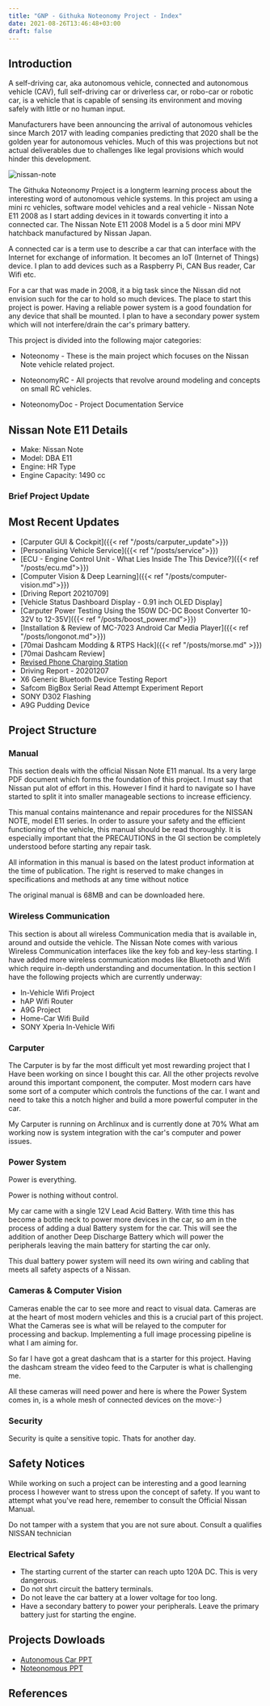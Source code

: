 ```yaml
---
title: "GNP - Githuka Noteonomy Project - Index"
date: 2021-08-26T13:46:48+03:00
draft: false
---
```

## Introduction

A self-driving car, aka autonomous vehicle, connected and autonomous vehicle (CAV), full self-driving car or driverless car,
or robo-car or robotic car, is a vehicle that is capable of sensing its environment and moving safely with little or no human input.

Manufacturers have been announcing the arrival of autonomous vehicles since March 2017 with leading companies predicting that
2020 shall be the golden year for autonomous vehicles. Much of this was projections but not actual deliverables due to
challenges like legal provisions which would hinder this development.

![nissan-note](/img/gnp/note.jpg)

The Githuka Noteonomy Project is a longterm learning process about the interesting word of autonomous vehicle systems.
In this project am using a mini rc vehicles, software model vehicles and a real vehicle - Nissan Note E11 2008 as I start adding devices
in it towards converting it into a connected car. The Nissan Note E11 2008 Model is a 5 door mini MPV hatchback manufactured by Nissan Japan.

A connected car is a term use to describe a car that can interface with the Internet for exchange of information. It becomes
an IoT (Internet of Things) device. I plan to add devices such as a Raspberry Pi, CAN Bus reader, Car Wifi etc.

For a car that was made in 2008, it a big task since the Nissan did not envision such for the car to hold so much devices. The place to start this
project is power. Having a reliable power system is a good foundation for any device that shall be mounted. I plan to have a secondary power system
which will not interfere/drain the car's primary battery.

This project is divided into the following major categories:

* Noteonomy - These is the main project which focuses on the Nissan Note vehicle related project.

* NoteonomyRC - All projects that revolve around modeling and concepts on small RC vehicles.

* NoteonomyDoc - Project Documentation Service

## Nissan Note E11 Details

* Make: Nissan Note
* Model: DBA E11
* Engine: HR Type
* Engine Capacity: 1490 cc

### Brief Project Update

## Most Recent Updates

* [Carputer GUI & Cockpit]({{< ref "/posts/carputer_update">}})
* [Personalising Vehicle Service]({{< ref "/posts/service">}})
* [ECU - Engine Control Unit - What Lies Inside The This Device?]({{< ref "/posts/ecu.md">}})
* [Computer Vision & Deep Learning]({{< ref "/posts/computer-vision.md">}})
* [Driving Report 20210709]
* [Vehicle Status Dashboard Display - 0.91 inch OLED Display]
* [Carputer Power Testing Using the 150W DC-DC Boost Converter 10-32V to 12-35V]({{< ref "/posts/boost_power.md">}})
* [Installation & Review of MC-7023 Android Car Media Player]({{< ref "/posts/longonot.md">}})
* [70mai Dashcam Modding & RTPS Hack]({{< ref "/posts/morse.md" >}})
* [70mai Dashcam Review]
* [Revised Phone Charging Station](https://www.githuka.com/posts/note_phone_charging)
* Driving Report - 20201207
* X6 Generic Bluetooth Device Testing Report
* Safcom BigBox Serial Read Attempt Experiment Report
* SONY D302 Flashing
* A9G Pudding Device

## Project Structure

### Manual

This section deals with the official Nissan Note E11 manual. Its a very large
PDF document which forms the foundation of this project. I must say that Nissan
put alot of effort in this. However I find it hard to navigate so I have started to
split it into smaller manageable sections to increase efficiency.

This manual contains maintenance and repair procedures for the NISSAN
NOTE, model E11 series. In order to assure your safety and the efficient
functioning of the vehicle, this manual should be read thoroughly. It is
especially important that the PRECAUTIONS in the GI section be completely
understood before starting any repair task.

All information in this manual is based on the latest product information
at the time of publication. The right is reserved to make changes in
specifications and methods at any time without notice

The original manual is 68MB and can be downloaded here.

### Wireless Communication

This section is about all wireless Communication media that is available in,
around and outside the vehicle. The Nissan Note comes with various Wireless
Communication interfaces like the key fob and key-less starting. I have added
more wireless communication modes like Bluetooth and Wifi which require in-depth
understanding and documentation. In this section I have the following projects
which are currently underway:

* In-Vehicle Wifi Project
* hAP Wifi Router
* A9G Project
* Home-Car Wifi Build
* SONY Xperia In-Vehicle Wifi

### Carputer

The Carputer is by far the most difficult yet most rewarding project that I Have
been working on since I bought this car. All the other projects revolve around
this important component, the computer. Most modern cars have some sort of a
computer which controls the functions of the car. I want and need to take this
a notch higher and build a more powerful computer in the car.

My Carputer is running on Archlinux and is currently done at 70% What am working
now is system integration with the car's computer and power issues.

### Power System

Power is everything.

Power is nothing without control.

My car came with a single 12V Lead Acid Battery. With time this has become a bottle
neck to power more devices in the car, so am in the process of adding a dual Battery
system for the car. This will see the addition of another Deep Discharge Battery
which will power the peripherals leaving the main battery for starting the car only.

This dual battery power system will need its own wiring and cabling that meets
all safety aspects of a Nissan.

### Cameras & Computer Vision

Cameras enable the car to see more and react to visual data. Cameras are at the
heart of most modern vehicles and this is a crucial part of this project. What
the Cameras see is what will be relayed to the computer for processing and
backup. Implementing a full image processing pipeline is what I am aiming for.

So far I have got a great dashcam that is a starter for this project. Having the
dashcam stream the video feed to the Carputer is what is challenging me.

All these cameras will need power and here is where the Power System comes in,
is a whole mesh of connected devices on the move:-)

### Security

Security is quite a sensitive topic. Thats for another day.

## Safety Notices

While working on such a project can be interesting and a good learning process
I however want to stress upon the concept of safety. If you want to attempt what
you've read here, remember to consult the Official Nissan Manual.

Do not tamper with a system that you are not sure about. Consult a qualifies NISSAN
technician

### Electrical Safety

* The starting current of the starter can reach upto 120A DC. This is very dangerous.
* Do not shrt circuit the battery terminals.
* Do not leave the car battery at a lower voltage for too long.
* Have a secondary battery to power your peripherals. Leave the primary battery just for starting the engine.

## Projects Dowloads

* [Autonomous Car PPT](https://www.githuka.com/files/autonomous_car_ppt_pdf.pdf)
* [Noteonomous PPT](https://www.githuka.com/files/noteonomous.pdf)

## References
